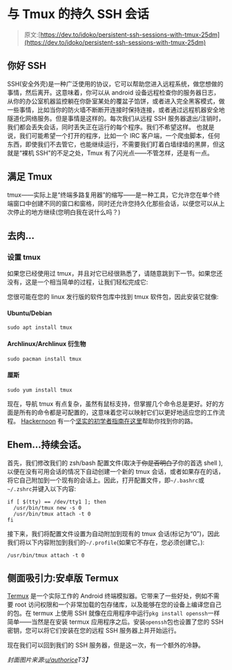 # 与 Tmux 的持久 SSH 会话

> 原文:[https://dev.to/idoko/persistent-ssh-sessions-with-tmux-25dm](https://dev.to/idoko/persistent-ssh-sessions-with-tmux-25dm)

## [](#hello-ssh)你好 SSH

SSH(安全外壳)是一种广泛使用的协议，它可以帮助您进入远程系统，做您想做的事情，然后离开。这意味着，你可以从 android 设备远程检查你的服务器日志，从你的办公室机器监控躺在你卧室某处的覆盆子馅饼，或者进入完全黑客模式，做一些事情，比如当你的防火墙不断断开连接时保持连接，或者通过远程机器安全地隧道化网络服务。但是事情是这样的。每次我们从远程 SSH 服务器退出/注销时，我们都会丢失会话，同时丢失正在运行的每个程序。我们不希望这样。
也就是说，我们可能希望一个打开的程序，比如一个 IRC 客户端，一个爬虫脚本，任何东西，即使我们不去管它，也能继续运行，不需要我们盯着白墙绿墙的黑屏，但这就是“裸机 SSH”的不足之处，Tmux 有了闪光点——不管怎样，还是有一点。

## [](#meet-tmux)满足 Tmux

tmux——实际上是“终端多路复用器”的缩写——是一种工具，它允许您在单个终端窗口中创建不同的窗口和窗格，同时还允许您持久化那些会话，以便您可以从上次停止的地方继续(您明白我在说什么吗？)

## [](#to-the-meat)去肉...

### [](#setting-up-tmux)设置 tmux

如果您已经使用过 tmux，并且对它已经很熟悉了，请随意跳到下一节。如果您还没有，这是一个相当简单的过程，让我们轻松完成它:

您很可能在您的 linux 发行版的软件包库中找到 tmux 软件包，因此安装它就像:

#### [](#ubuntudebian)Ubuntu/Debian

`sudo apt install tmux`

#### [](#archlinuxarchlinux-derivates)Archlinux/Archlinux 衍生物

`sudo pacman install tmux`

#### [](#centos)厘斯

`sudo yum install tmux`

现在，导航 tmux 有点复杂，虽然有鼠标支持，但掌握几个命令总是更好。好的方面是所有的命令都是可配置的，这意味着您可以映射它们以更好地适应您的工作流程。 [Hackernoon](https://dev.toHackernoon) 有一个[坚实的初学者指南在这里](https://hackernoon.com/a-gentle-introduction-to-tmux-8d784c404340)帮助你找到你的路。

## [](#ehempersistent-sessions)Ehem...持续会话。

首先，我们修改我们的 zsh/bash 配置文件(取决于~~你是否明白了~~你的首选 shell ),以便在没有可用会话的情况下自动创建一个新的 tmux 会话，或者如果存在的话，将它自己附加到一个现有的会话上。因此，打开配置文件，即`~/.bashrc`或`~/.zshrc`并键入以下内容:

```
if [ $(tty) == /dev/tty1 ]; then
  /usr/bin/tmux new -s 0
  /usr/bin/tmux attach -t 0
fi 
```

接下来，我们将配置文件设置为自动附加到现有的 tmux 会话(标记为“0”)，因此我们将以下内容附加到我们的`~/.profile`(如果它不存在，您必须创建它。):

`/usr/bin/tmux attach -t 0`

## [](#side-attraction-termux-for-android)侧面吸引力:安卓版 Termux

[Termux](https://termux.com) 是一个实际工作的 Android 终端模拟器。它带来了一些好处，例如不需要 root 访问权限和一个非常加载的包存储库，以及能够在您的设备上编译您自己的包。在 termux 上使用 SSH 就像在应用程序中运行`pkg install openssh`一样简单——当然是在安装 termux 应用程序之后。安装`openssh`包也设置了您的 SSH 密钥，您可以将它们安装在您的远程 SSH 服务器上并开始运行。

现在我们可以回到我们的 SSH 服务器，但是这一次，有一个额外的冷静。

*封面图片来源:[u/authorice](https://reddit.com/user/authorice)T3】*